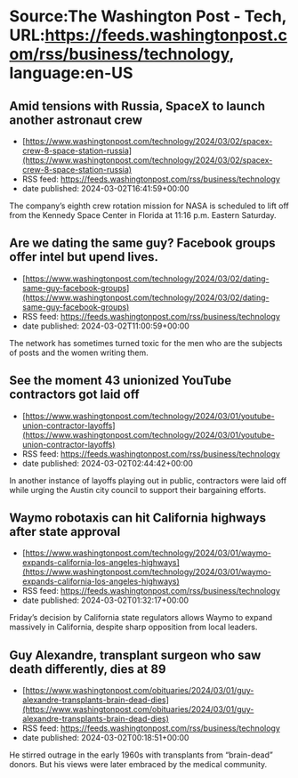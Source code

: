 # Source:The Washington Post - Tech, URL:https://feeds.washingtonpost.com/rss/business/technology, language:en-US

## Amid tensions with Russia, SpaceX to launch another astronaut crew
 - [https://www.washingtonpost.com/technology/2024/03/02/spacex-crew-8-space-station-russia](https://www.washingtonpost.com/technology/2024/03/02/spacex-crew-8-space-station-russia)
 - RSS feed: https://feeds.washingtonpost.com/rss/business/technology
 - date published: 2024-03-02T16:41:59+00:00

The company’s eighth crew rotation mission for NASA is scheduled to lift off from the Kennedy Space Center in Florida at 11:16 p.m.  Eastern Saturday.

## Are we dating the same guy? Facebook groups offer intel but upend lives.
 - [https://www.washingtonpost.com/technology/2024/03/02/dating-same-guy-facebook-groups](https://www.washingtonpost.com/technology/2024/03/02/dating-same-guy-facebook-groups)
 - RSS feed: https://feeds.washingtonpost.com/rss/business/technology
 - date published: 2024-03-02T11:00:59+00:00

The network has sometimes turned toxic for the men who are the subjects of posts and the women writing them.

## See the moment 43 unionized YouTube contractors got laid off
 - [https://www.washingtonpost.com/technology/2024/03/01/youtube-union-contractor-layoffs](https://www.washingtonpost.com/technology/2024/03/01/youtube-union-contractor-layoffs)
 - RSS feed: https://feeds.washingtonpost.com/rss/business/technology
 - date published: 2024-03-02T02:44:42+00:00

In another instance of layoffs playing out in public, contractors were laid off while urging the Austin city council to support their bargaining efforts.

## Waymo robotaxis can hit California highways after state approval
 - [https://www.washingtonpost.com/technology/2024/03/01/waymo-expands-california-los-angeles-highways](https://www.washingtonpost.com/technology/2024/03/01/waymo-expands-california-los-angeles-highways)
 - RSS feed: https://feeds.washingtonpost.com/rss/business/technology
 - date published: 2024-03-02T01:32:17+00:00

Friday’s decision by California state regulators allows Waymo to expand massively in California, despite sharp opposition from local leaders.

## Guy Alexandre, transplant surgeon who saw death differently, dies at 89
 - [https://www.washingtonpost.com/obituaries/2024/03/01/guy-alexandre-transplants-brain-dead-dies](https://www.washingtonpost.com/obituaries/2024/03/01/guy-alexandre-transplants-brain-dead-dies)
 - RSS feed: https://feeds.washingtonpost.com/rss/business/technology
 - date published: 2024-03-02T00:18:51+00:00

He stirred outrage in the early 1960s with transplants from “brain-dead” donors. But his views were later embraced by the medical community.

